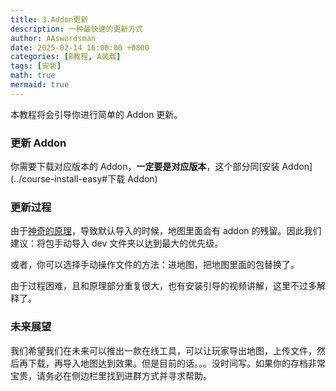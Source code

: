 ```yaml
---
title: 3.Addon更新
description: 一种最快速的更新方式
author: AAswordsman
date: 2025-02-14 16:00:00 +0800
categories: [B教程, A装载]
tags: [安装]
math: true
mermaid: true
---
```


本教程将会引导你进行简单的 Addon 更新。

### 更新 Addon

你需要下载对应版本的 Addon，**一定要是对应版本**，这个部分同[安装 Addon](../course-install-easy#下载 Addon)

### 更新过程

由于[神奇的原理](../course-install-difficulty.md)，导致默认导入的时候，地图里面会有 addon 的残留。因此我们建议：将包手动导入 dev 文件夹以达到最大的优先级。

或者，你可以选择手动操作文件的方法：进地图，把地图里面的包替换了。

由于过程困难，且和原理部分重复很大，也有安装引导的视频讲解，这里不过多解释了。

### 未来展望

我们希望我们在未来可以推出一款在线工具，可以让玩家导出地图，上传文件，然后再下载，再导入地图达到效果。但是目前的话。。。没时间写。如果你的存档非常宝贵，请务必在侧边栏里找到进群方式并寻求帮助。
